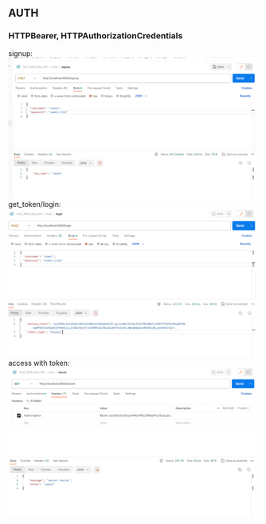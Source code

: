 

## AUTH
### HTTPBearer, HTTPAuthorizationCredentials
signup:
![auth-03](doc/auth-03.png)
get_token/login:
![auth-02](doc/auth-02.png)
access with token:
![auth-01](doc/auth-01.png)